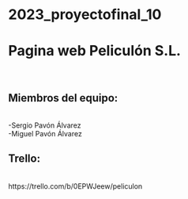 # 2023_proyectofinal_10
<h1>Pagina web Peliculón S.L. </h1>
<br>
<h2>Miembros del equipo:</h2>
<br>
-Sergio Pavón Álvarez
<br>
-Miguel Pavón Álvarez
<br>

<h2>Trello:</h2>
<br>
https://trello.com/b/0EPWJeew/peliculon
